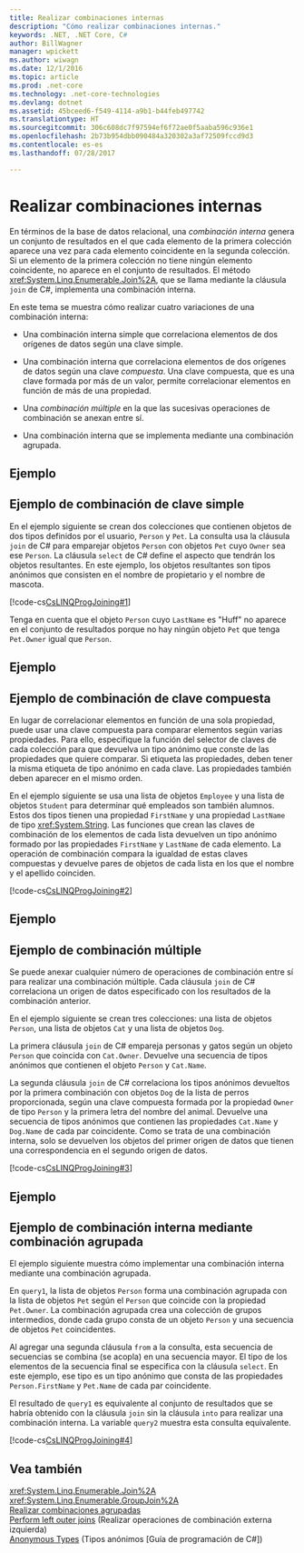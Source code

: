 ```yaml
---
title: Realizar combinaciones internas
description: "Cómo realizar combinaciones internas."
keywords: .NET, .NET Core, C#
author: BillWagner
manager: wpickett
ms.author: wiwagn
ms.date: 12/1/2016
ms.topic: article
ms.prod: .net-core
ms.technology: .net-core-technologies
ms.devlang: dotnet
ms.assetid: 45bceed6-f549-4114-a9b1-b44feb497742
ms.translationtype: HT
ms.sourcegitcommit: 306c608dc7f97594ef6f72ae0f5aaba596c936e1
ms.openlocfilehash: 2b73b954dbb090484a320302a3af72509fccd9d3
ms.contentlocale: es-es
ms.lasthandoff: 07/28/2017

---
```

# <a name="perform-inner-joins"></a>Realizar combinaciones internas

En términos de la base de datos relacional, una *combinación interna* genera un conjunto de resultados en el que cada elemento de la primera colección aparece una vez para cada elemento coincidente en la segunda colección. Si un elemento de la primera colección no tiene ningún elemento coincidente, no aparece en el conjunto de resultados. El método <xref:System.Linq.Enumerable.Join%2A>, que se llama mediante la cláusula `join` de C#, implementa una combinación interna.  
  
 En este tema se muestra cómo realizar cuatro variaciones de una combinación interna:  
  
-   Una combinación interna simple que correlaciona elementos de dos orígenes de datos según una clave simple.  
  
-   Una combinación interna que correlaciona elementos de dos orígenes de datos según una clave *compuesta*. Una clave compuesta, que es una clave formada por más de un valor, permite correlacionar elementos en función de más de una propiedad.  
  
-   Una *combinación múltiple* en la que las sucesivas operaciones de combinación se anexan entre sí.  
  
-   Una combinación interna que se implementa mediante una combinación agrupada.  
  
## <a name="example"></a>Ejemplo  
  
## <a name="simple-key-join-example"></a>Ejemplo de combinación de clave simple  
 En el ejemplo siguiente se crean dos colecciones que contienen objetos de dos tipos definidos por el usuario, `Person` y `Pet`. La consulta usa la cláusula `join` de C# para emparejar objetos `Person` con objetos `Pet` cuyo `Owner` sea ese `Person`. La cláusula `select` de C# define el aspecto que tendrán los objetos resultantes. En este ejemplo, los objetos resultantes son tipos anónimos que consisten en el nombre de propietario y el nombre de mascota.  
  
 [!code-cs[CsLINQProgJoining#1](../../../samples/snippets/csharp/concepts/linq/how-to-perform-inner-joins_1.cs)]  
  
 Tenga en cuenta que el objeto `Person` cuyo `LastName` es "Huff" no aparece en el conjunto de resultados porque no hay ningún objeto `Pet` que tenga `Pet.Owner` igual que `Person`.  
  
## <a name="example"></a>Ejemplo  
  
## <a name="composite-key-join-example"></a>Ejemplo de combinación de clave compuesta  
 En lugar de correlacionar elementos en función de una sola propiedad, puede usar una clave compuesta para comparar elementos según varias propiedades. Para ello, especifique la función del selector de claves de cada colección para que devuelva un tipo anónimo que conste de las propiedades que quiere comparar. Si etiqueta las propiedades, deben tener la misma etiqueta de tipo anónimo en cada clave. Las propiedades también deben aparecer en el mismo orden.  
  
 En el ejemplo siguiente se usa una lista de objetos `Employee` y una lista de objetos `Student` para determinar qué empleados son también alumnos. Estos dos tipos tienen una propiedad `FirstName` y una propiedad `LastName` de tipo <xref:System.String>. Las funciones que crean las claves de combinación de los elementos de cada lista devuelven un tipo anónimo formado por las propiedades `FirstName` y `LastName` de cada elemento. La operación de combinación compara la igualdad de estas claves compuestas y devuelve pares de objetos de cada lista en los que el nombre y el apellido coinciden.  
  
 [!code-cs[CsLINQProgJoining#2](../../../samples/snippets/csharp/concepts/linq/how-to-perform-inner-joins_2.cs)]  
  
## <a name="example"></a>Ejemplo  
  
## <a name="multiple-join-example"></a>Ejemplo de combinación múltiple  
 Se puede anexar cualquier número de operaciones de combinación entre sí para realizar una combinación múltiple. Cada cláusula `join` de C# correlaciona un origen de datos especificado con los resultados de la combinación anterior.  
  
 En el ejemplo siguiente se crean tres colecciones: una lista de objetos `Person`, una lista de objetos `Cat` y una lista de objetos `Dog`.  
  
 La primera cláusula `join` de C# empareja personas y gatos según un objeto `Person` que coincida con `Cat.Owner`. Devuelve una secuencia de tipos anónimos que contienen el objeto `Person` y `Cat.Name`.  
  
 La segunda cláusula `join` de C# correlaciona los tipos anónimos devueltos por la primera combinación con objetos `Dog` de la lista de perros proporcionada, según una clave compuesta formada por la propiedad `Owner` de tipo `Person` y la primera letra del nombre del animal. Devuelve una secuencia de tipos anónimos que contienen las propiedades `Cat.Name` y `Dog.Name` de cada par coincidente. Como se trata de una combinación interna, solo se devuelven los objetos del primer origen de datos que tienen una correspondencia en el segundo origen de datos.  
  
 [!code-cs[CsLINQProgJoining#3](../../../samples/snippets/csharp/concepts/linq/how-to-perform-inner-joins_3.cs)]  
  
## <a name="example"></a>Ejemplo  
  
## <a name="inner-join-by-using-grouped-join-example"></a>Ejemplo de combinación interna mediante combinación agrupada  
 El ejemplo siguiente muestra cómo implementar una combinación interna mediante una combinación agrupada.  
  
 En `query1`, la lista de objetos `Person` forma una combinación agrupada con la lista de objetos `Pet` según el `Person` que coincide con la propiedad `Pet.Owner`. La combinación agrupada crea una colección de grupos intermedios, donde cada grupo consta de un objeto `Person` y una secuencia de objetos `Pet` coincidentes.  
  
 Al agregar una segunda cláusula `from` a la consulta, esta secuencia de secuencias se combina (se acopla) en una secuencia mayor. El tipo de los elementos de la secuencia final se especifica con la cláusula `select`. En este ejemplo, ese tipo es un tipo anónimo que consta de las propiedades `Person.FirstName` y `Pet.Name` de cada par coincidente.  
  
 El resultado de `query1` es equivalente al conjunto de resultados que se habría obtenido con la cláusula `join` sin la cláusula `into` para realizar una combinación interna. La variable `query2` muestra esta consulta equivalente.  
  
 [!code-cs[CsLINQProgJoining#4](../../../samples/snippets/csharp/concepts/linq/how-to-perform-inner-joins_4.cs)]  
  
## <a name="see-also"></a>Vea también  
 <xref:System.Linq.Enumerable.Join%2A>   
 <xref:System.Linq.Enumerable.GroupJoin%2A>   
 [Realizar combinaciones agrupadas](perform-grouped-joins.md)   
 [Perform left outer joins](perform-left-outer-joins.md)  (Realizar operaciones de combinación externa izquierda)  
 [Anonymous Types](../programming-guide/classes-and-structs/anonymous-types.md) (Tipos anónimos [Guía de programación de C#])   
 

